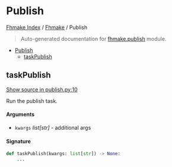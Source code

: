 # Publish

[Fhmake Index](../README.md#fhmake-index) /
[Fhmake](./index.md#fhmake) /
Publish

> Auto-generated documentation for [fhmake.publish](../../../fhmake/publish.py) module.

- [Publish](#publish)
  - [taskPublish](#taskpublish)

## taskPublish

[Show source in publish.py:10](../../../fhmake/publish.py#L10)

Run the publish task.

#### Arguments

- `kwargs` *list[str]* - additional args

#### Signature

```python
def taskPublish(kwargs: list[str]) -> None:
    ...
```


